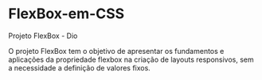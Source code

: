 # FlexBox-em-CSS
Projeto FlexBox - Dio

O projeto FlexBox tem o objetivo de apresentar os fundamentos e aplicações da propriedade flexbox na criação de layouts responsivos, sem a necessidade a definição de valores fixos.


